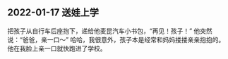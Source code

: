 ## 2022-01-17 送娃上学
把孩子从自行车后座抱下，递给他麦昆汽车小书包，“再见！孩子！”
他突然说：“爸爸，亲一口～”
哈哈，我很意外，孩子本是经常和妈妈搂搂亲亲抱抱的。他在我脸上亲一口就快跑进了学校。 